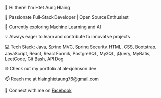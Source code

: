 👋 Hi there! I'm Htet Aung Hlaing

🚀 Passionate Full-Stack Developer | Open Source Enthusiast

🌱 Currently exploring Machine Learning and AI

💡 Always eager to learn and contribute to innovative projects

💻 Tech Stack: Java, Spring MVC, Spring Security, HTML, CSS, Bootstrap, JavaScript, React, React Formik, PostgreSQL, MySQL, jQuery, MyBatis, LeetCode, Git Bash, API Dog

🌐 Check out my portfolio at alexjohnson.dev

📫 Reach me at hlainghtetaung76@gmail.com

🔗 Connect with me on [Facebook](https://www.facebook.com/htet.aunghlaing.969952?mibextid=LQQJ4d)


<!---
HtetAungH/HtetAungH is a ✨ special ✨ repository because its `README.md` (this file) appears on your GitHub profile.
You can click the Preview link to take a look at your changes.
--->
